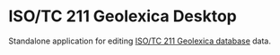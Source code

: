 # ISO/TC 211 Geolexica Desktop

Standalone application for editing [ISO/TC 211 Geolexica database](https://github.com/ISO-TC211/geolexica-database) data.